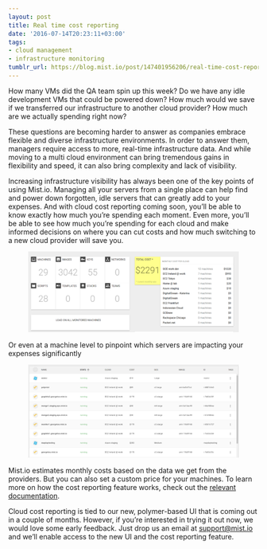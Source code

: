 ```yaml
---
layout: post
title: Real time cost reporting
date: '2016-07-14T20:23:11+03:00'
tags:
- cloud management
- infrastructure monitoring
tumblr_url: https://blog.mist.io/post/147401956206/real-time-cost-reporting
---
```

How many VMs did the QA team spin up this week? Do we have any idle development VMs that could be powered down? How much would we save if we transferred our infrastructure to another cloud provider? How much are we actually spending right now?

These questions are becoming harder to answer as companies embrace flexible and diverse infrastructure environments. In order to answer them, managers require access to more, real-time infrastructure data. And while moving to a multi cloud environment can bring tremendous gains in flexibility and speed, it can also bring complexity and lack of visibility.

Increasing infrastructure visibility has always been one of the key points of using Mist.io. Managing all your servers from a single place can help find and power down forgotten, idle servers that can greatly add to your expenses. And with cloud cost reporting coming soon, you’ll be able to know exactly how much you’re spending each moment. Even more, you’ll be able to see how much you’re spending for each cloud and make informed decisions on where you can cut costs and how much switching to a new cloud provider will save you.

<figure data-orig-width="1000" data-orig-height="383" class="tmblr-full"><img src="assets/tumblr-images/tumblr_inline_oabeugc8571rgqrs8_540.png" data-orig-width="1000" data-orig-height="383"></figure>

Or even at a machine level to pinpoint which servers are impacting your expenses significantly

<figure data-orig-width="1000" data-orig-height="441" class="tmblr-full"><img src="assets/tumblr-images/tumblr_inline_oabev2H5TQ1rgqrs8_540.png" data-orig-width="1000" data-orig-height="441"></figure>

Mist.io estimates monthly costs based on the data we get from the providers. But you can also set a custom price for your machines. To learn more on how the cost reporting feature works, check out the [relevant documentation](http://docs.mist.io/article/103-cost-reporting-with-mist-io).

Cloud cost reporting is tied to our new, polymer-based UI that is coming out in a couple of months. However, if you’re interested in trying it out now, we would love some early feedback. Just drop us an email at support@mist.io and we’ll enable access to the new UI and the cost reporting feature.


